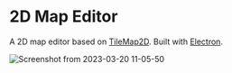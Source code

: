 # 2D Map Editor

A 2D map editor based on [TileMap2D](https://github.com/bennyschmidt/TileMap2D). Built with [Electron](https://github.com/electron/electron).

![Screenshot from 2023-03-20 11-05-50](https://user-images.githubusercontent.com/45407493/226428656-70021c7f-ed5a-4013-9f2d-b5bd5a67343d.png)
